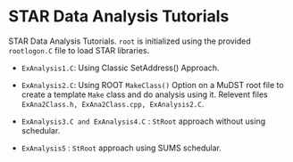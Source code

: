 STAR Data Analysis Tutorials
==============================

STAR Data Analysis Tutorials. `root` is initialized using the provided `rootlogon.C` file to load STAR libraries. 

- `ExAnalysis1.C`: Using Classic SetAddress() Approach.

- `ExAnalysis2.C`: Using ROOT `MakeClass()` Option on a MuDST root file to create a template `Make` class and do analysis using it. Relevent files `ExAna2Class.h, ExAna2Class.cpp, ExAnalysis2.C`.

- `ExAnalysis3.C and ExAnalysis4.C` : `StRoot` approach without using schedular.

- `ExAnalysis5` : `StRoot` approach using SUMS schedular.


